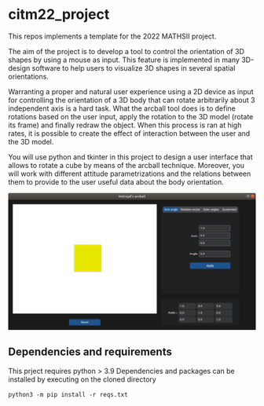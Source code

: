 # citm22_project

This repos implements a template for the 2022 MATHSII project.

The aim of the project is to develop a tool to control the orientation of 3D shapes by using a mouse as input. This feature is implemented in many 3D-design software to help users to visualize 3D shapes in several spatial orientations.

Warranting a proper and natural user experience using a 2D device as input for controlling the orientation of a 3D body that can rotate arbitrarily about 3
independent axis is a hard task. What the arcball tool does is to define rotations based on the user input, apply the rotation to the 3D model (rotate its frame) and finally redraw the object. When this process is ran at high rates, it is possible to create the effect of interaction between the user and the 3D model.

You will use python and tkinter in this project to design a user interface that allows to rotate a cube by means of the arcball technique. Moreover, you will work with different attitude parametrizations and the relations between them to provide to the user useful data about the body orientation.

![Alt text](imgs/reference_img.png?raw=true "Title")

## Dependencies and requirements
This prject requires python > 3.9
Dependencies and packages can be installed by executing on the cloned directory

```
python3 -m pip install -r reqs.txt
```
